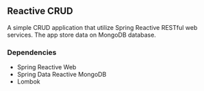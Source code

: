 ## Reactive CRUD
A simple CRUD application that utilize Spring Reactive RESTful web services. The app store data on MongoDB database.

### Dependencies
- Spring Reactive Web
- Spring Data Reactive MongoDB
- Lombok
